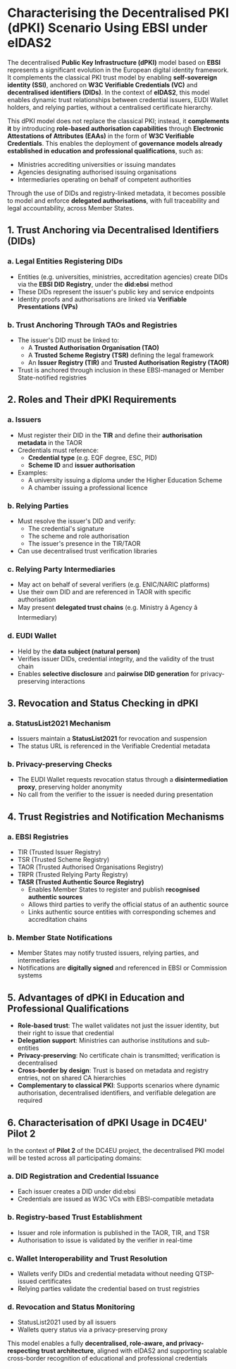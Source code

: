 # Characterising the Decentralised PKI (dPKI) Scenario Using EBSI under eIDAS2

The decentralised **Public Key Infrastructure (dPKI)** model based on **EBSI** represents a significant evolution in the European digital identity framework. It complements the classical PKI trust model by enabling **self-sovereign identity (SSI)**, anchored on **W3C Verifiable Credentials (VC)** and **decentralised identifiers (DIDs)**. In the context of **eIDAS2**, this model enables dynamic trust relationships between credential issuers, EUDI Wallet holders, and relying parties, without a centralised certificate hierarchy.

This dPKI model does not replace the classical PKI; instead, it **complements it** by introducing **role-based authorisation capabilities** through **Electronic Attestations of Attributes (EAAs)** in the form of **W3C Verifiable Credentials**. This enables the deployment of **governance models already established in education and professional qualifications**, such as:
- Ministries accrediting universities or issuing mandates
- Agencies designating authorised issuing organisations
- Intermediaries operating on behalf of competent authorities

Through the use of DIDs and registry-linked metadata, it becomes possible to model and enforce **delegated authorisations**, with full traceability and legal accountability, across Member States.

## 1. Trust Anchoring via Decentralised Identifiers (DIDs)

### a. Legal Entities Registering DIDs
- Entities (e.g. universities, ministries, accreditation agencies) create DIDs via the **EBSI DID Registry**, under the **did:ebsi** method
- These DIDs represent the issuer's public key and service endpoints
- Identity proofs and authorisations are linked via **Verifiable Presentations (VPs)**

### b. Trust Anchoring Through TAOs and Registries
- The issuer's DID must be linked to:
  - A **Trusted Authorisation Organisation (TAO)**
  - A **Trusted Scheme Registry (TSR)** defining the legal framework
  - An **Issuer Registry (TIR)** and **Trusted Authorisation Registry (TAOR)**
- Trust is anchored through inclusion in these EBSI-managed or Member State-notified registries

## 2. Roles and Their dPKI Requirements

### a. Issuers
- Must register their DID in the **TIR** and define their **authorisation metadata** in the TAOR
- Credentials must reference:
  - **Credential type** (e.g. EQF degree, ESC, PID)
  - **Scheme ID** and **issuer authorisation**
- Examples:
  - A university issuing a diploma under the Higher Education Scheme
  - A chamber issuing a professional licence

### b. Relying Parties
- Must resolve the issuer's DID and verify:
  - The credential's signature
  - The scheme and role authorisation
  - The issuer's presence in the TIR/TAOR
- Can use decentralised trust verification libraries

### c. Relying Party Intermediaries
- May act on behalf of several verifiers (e.g. ENIC/NARIC platforms)
- Use their own DID and are referenced in TAOR with specific authorisation
- May present **delegated trust chains** (e.g. Ministry â Agency â Intermediary)

### d. EUDI Wallet
- Held by the **data subject (natural person)**
- Verifies issuer DIDs, credential integrity, and the validity of the trust chain
- Enables **selective disclosure** and **pairwise DID generation** for privacy-preserving interactions

## 3. Revocation and Status Checking in dPKI

### a. StatusList2021 Mechanism
- Issuers maintain a **StatusList2021** for revocation and suspension
- The status URL is referenced in the Verifiable Credential metadata

### b. Privacy-preserving Checks
- The EUDI Wallet requests revocation status through a **disintermediation proxy**, preserving holder anonymity
- No call from the verifier to the issuer is needed during presentation

## 4. Trust Registries and Notification Mechanisms

### a. EBSI Registries
- TIR (Trusted Issuer Registry)
- TSR (Trusted Scheme Registry)
- TAOR (Trusted Authorised Organisations Registry)
- TRPR (Trusted Relying Party Registry)
- **TASR (Trusted Authentic Source Registry)**
  - Enables Member States to register and publish **recognised authentic sources**
  - Allows third parties to verify the official status of an authentic source
  - Links authentic source entities with corresponding schemes and accreditation chains

### b. Member State Notifications
- Member States may notify trusted issuers, relying parties, and intermediaries
- Notifications are **digitally signed** and referenced in EBSI or Commission systems

## 5. Advantages of dPKI in Education and Professional Qualifications

- **Role-based trust**: The wallet validates not just the issuer identity, but their right to issue that credential
- **Delegation support**: Ministries can authorise institutions and sub-entities
- **Privacy-preserving**: No certificate chain is transmitted; verification is decentralised
- **Cross-border by design**: Trust is based on metadata and registry entries, not on shared CA hierarchies
- **Complementary to classical PKI**: Supports scenarios where dynamic authorisation, decentralised identifiers, and verifiable delegation are required

## 6. Characterisation of dPKI Usage in DC4EU' Pilot 2

In the context of **Pilot 2** of the DC4EU project, the decentralised PKI model will be tested across all participating domains:

### a. DID Registration and Credential Issuance
- Each issuer creates a DID under did:ebsi
- Credentials are issued as W3C VCs with EBSI-compatible metadata

### b. Registry-based Trust Establishment
- Issuer and role information is published in the TAOR, TIR, and TSR
- Authorisation to issue is validated by the verifier in real-time

### c. Wallet Interoperability and Trust Resolution
- Wallets verify DIDs and credential metadata without needing QTSP-issued certificates
- Relying parties validate the credential based on trust registries

### d. Revocation and Status Monitoring
- StatusList2021 used by all issuers
- Wallets query status via a privacy-preserving proxy

This model enables a fully **decentralised, role-aware, and privacy-respecting trust architecture**, aligned with eIDAS2 and supporting scalable cross-border recognition of educational and professional credentials
